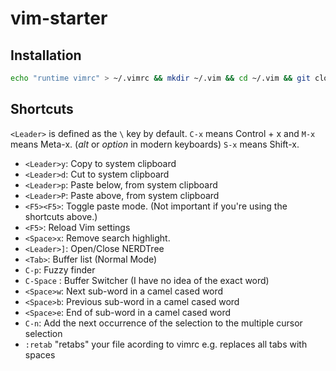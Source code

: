 vim-starter
===========
## Installation

```bash
echo "runtime vimrc" > ~/.vimrc && mkdir ~/.vim && cd ~/.vim && git clone https://github.com/travis2861/vim-starter.git . &&  cp .tmux.conf ~/ && git clone https://github.com/gmarik/Vundle.vim.git ~/.vim/bundle/Vundle.vim && vim +PluginInstall
```
## Shortcuts

`<Leader>` is defined as the `\` key by default. `C-x` means Control + x and `M-x` means Meta-x. (*alt* or *option* in modern keyboards) `S-x` means Shift-x.

* `<Leader>y`: Copy to system clipboard
* `<Leader>d`: Cut to system clipboard
* `<Leader>p`: Paste below, from system clipboard
* `<Leader>P`: Paste above, from system clipboard
* `<F5><F5>`: Toggle paste mode. (Not important if you're using the shortcuts above.)
* `<F5>`: Reload Vim settings
* `<Space>x`: Remove search highlight.
* `<Leader>]`: Open/Close NERDTree
* `<Tab>`: Buffer list (Normal Mode)
* `C-p`: Fuzzy finder
* `C-Space` : Buffer Switcher (I have no idea of the exact word) 
* `<Space>w`: Next sub-word in a camel cased word
* `<Space>b`: Previous sub-word in a camel cased word
* `<Space>e`: End of sub-word in a camel cased word
* `C-n`: Add the next occurrence of the selection to the multiple cursor selection
* `:retab` "retabs" your file acording to vimrc e.g. replaces all tabs with spaces
